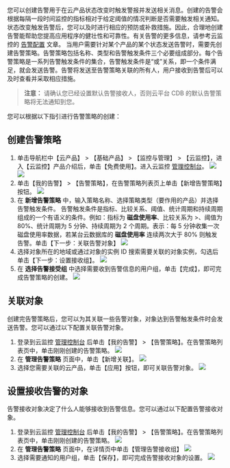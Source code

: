您可以创建告警用于在云产品状态改变时触发警报并发送相关消息。创建的告警会根据每隔一段时间监控的指标相对于给定阈值的情况判断是否需要触发相关通知。
状态改变触发告警后，您可以及时进行相应的预防或补救措施。因此，合理地创建告警能帮助您提高应用程序的健壮性和可靠性。有关告警的更多信息，请参考云监控的 [告警配置][1] 文章。
当用户需要针对某个产品的某个状态发送告警时，需要先创建告警策略。告警策略包括名称、类型和告警触发条件三个必要组成部分。每个告警策略是一系列告警触发条件的集合，告警触发条件是“或”关系，即一个条件满足，就会发送告警。告警将发送至告警策略关联的所有人，用户接收到告警后可以及时查看并采取相应措施。
>**注意：**
请确认您已经设置默认告警接收人，否则云平台 CDB 的默认告警策略将无法通知到您。

您可以根据以下指引进行告警策略的创建：

## 创建告警策略
1. 单击导航栏中【云产品】 > 【基础产品】 > 【监控与管理】 > 【云监控】，进入【云监控】产品介绍后，单击【免费使用】。进入云监控 [管理控制台](http://console.tce.fsphere.cn/monitor/overview)。
![](http://imgcache.tce.fsphere.cn/static/mc.qcloudimg.com/static/img/886cd2f9011883ee3d541928c6619f9b/image.png)
![](http://imgcache.tce.fsphere.cn/static/mc.qcloudimg.com/static/img/286402320d17a7a66f8d6b81542a6b40/image.png)
2. 单击【我的告警】 > 【告警策略】，在告警策略列表页上单击【新增告警策略】按钮。
![](http://imgcache.tce.fsphere.cn/static/mc.qcloudimg.com/static/img/12704bae3992fd2cedee31ba89071c2a/image.png)
2. 在 **新增告警策略** 中，输入策略名称、选择策略类型（要作用的产品）并选择告警触发条件。
告警触发条件是指标、比较关系、阈值、统计周期和持续周期组成的一个有语义的条件。例如：指标为 **磁盘使用率**、比较关系为 >、阈值为 80%、统计周期为 5 分钟、持续周期为 2 个周期。表示：每 5 分钟收集一次磁盘使用率数据，若某台云数据库的 **磁盘使用率** 连续两次大于 80% 则触发告警。单击【下一步：关联告警对象】
![](http://imgcache.tce.fsphere.cn/static/mc.qcloudimg.com/static/img/fc3830b9c4910feb7a08da76c64098e2/image.png)
3. 选择对象所在的地域或通过对象的实例 ID 搜索需要关联的对象实例，勾选后单击【下一步：设置接收组】。
![](http://imgcache.tce.fsphere.cn/static/mc.qcloudimg.com/static/img/7a7fbad0bc58f746c6ee410fcb2034f3/image.png)
4. 在 **选择告警接受组** 中选择需要收到告警信息的用户组，单击【完成】，即可完成告警策略的创建。
![](http://imgcache.tce.fsphere.cn/static/mc.qcloudimg.com/static/img/6ed5a8d41b98c0e8b840a78ce5238fc7/image.png)

## 关联对象
创建完告警策略后，您可以为其关联一些告警对象，对象达到告警触发条件时会发送告警。您可以通过以下配置关联告警对象。
1. 登录到云监控 [管理控制台](http://console.tce.fsphere.cn/monitor/overview) 后单击【我的告警】 > 【告警策略】。在告警策略列表页中，单击刚刚创建的告警策略。
![](https:http://imgcache.tce.fsphere.cn/static/mc.qcloudimg.com/static/img/6f881d6e32e9ab3df483bd1821d7fb64/image.png)
2. 在 **管理告警策略** 页面中，单击【新增关联】。
![](http://imgcache.tce.fsphere.cn/static/mc.qcloudimg.com/static/img/a34ebce6478c8b40d3194161fd85a830/image.png)
2. 选择您需要关联的云产品，单击【应用】按钮，即可关联告警对象。
![](http://imgcache.tce.fsphere.cn/static/mc.qcloudimg.com/static/img/2e7b0fd3a6c3b53b29f2c9665f1925f2/image.png)

## 设置接收告警的对象
告警接收对象决定了什么人能够接收到告警信息。您可以通过以下配置告警接收对象。
1. 登录到云监控 [管理控制台](http://console.tce.fsphere.cn/monitor/overview) 后单击【我的告警】 > 【告警策略】。在告警策略列表页中，单击刚刚创建的告警策略。
![](https:http://imgcache.tce.fsphere.cn/static/mc.qcloudimg.com/static/img/6f881d6e32e9ab3df483bd1821d7fb64/image.png)
1. 在 **管理告警策略** 页面中，在详情页中单击【管理告警接收组】
![](http://imgcache.tce.fsphere.cn/static/mc.qcloudimg.com/static/img/a8c1dd33a761c4758d5bd203242b7f04/image.png)
2. 选择需要通知的用户组，单击【保存】，即可完成告警接收对象的设置。
![](http://imgcache.tce.fsphere.cn/static/mc.qcloudimg.com/static/img/e33bb450c694a5672050ab70d0ad8b0a/image.png)

[1]:	http://tce.fsphere.cn/doc/product/248/1073
[2]:	http://console.tce.fsphere.cn/
[3]:	http://console.tce.fsphere.cn/
[4]:	http://console.tce.fsphere.cn/
